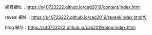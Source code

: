網頁網址：https://s40723222.github.io/cad2019/content/index.html

reveal 網址：https://s40723222.github.io/cad2019/reveal/index.html#/

blog 網址：https://s40723222.github.io/cad2019/blog/index.html
